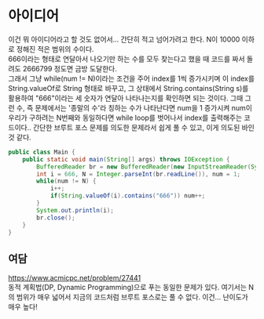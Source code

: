 # 아이디어
이건 뭐 아이디어라고 할 것도 없어서... 간단히 적고 넘어가려고 한다. N이 10000 이하로 정해진 적은 범위의 수이다.   
666이라는 형태로 연달아서 나오기만 하는 수를 모두 찾는다고 했을 때 코드를 짜서 돌려도 2666799 정도면 금방 도달한다.   
그래서 그냥 while(num != N)이라는 조건을 주어 index를 1씩 증가시키며 이 index를 String.valueOf로 String 형태로 바꾸고,
그 상태에서 String.contains(String s)를 활용하여 "666"이라는 세 숫자가 연달아 나타나는지를 확인하면 되는 것이다.
그때 그런 수, 즉 문제에서는 '종말의 수'라 칭하는 수가 나타난다면 num을 1 증가시켜 num이 우리가 구하려는 N번째와 동일하다면
while loop를 벗어나서 index를 출력해주는 코드이다.. 간단한 브루트 포스 문제를 의도한 문제라서 쉽게 풀 수 있고, 이게 의도된 바인 것 같다.

```JAVA
public class Main {
    public static void main(String[] args) throws IOException {
        BufferedReader br = new BufferedReader(new InputStreamReader(System.in));
        int i = 666, N = Integer.parseInt(br.readLine()), num = 1;
        while(num != N) {
            i++;
            if(String.valueOf(i).contains("666")) num++;
        }
        System.out.println(i);
        br.close();
    }
}
```

## 여담
https://www.acmicpc.net/problem/27441   
동적 계획법(DP, Dynamic Programming)으로 푸는 동일한 문제가 있다.
여기서는 N의 범위가 매우 넓어서 지금의 코드처럼 브루트 포스로는 풀 수 없다.
이건... 난이도가 매우 높다!
